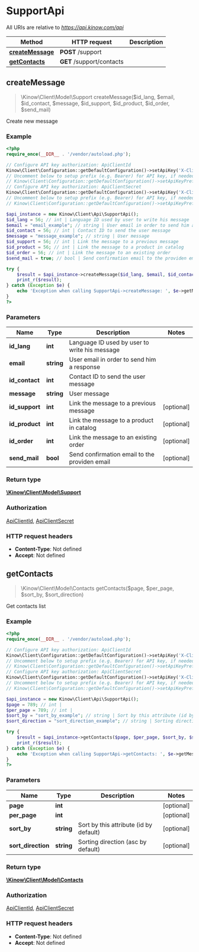 # SupportApi

All URIs are relative to *https://api.kinow.com/api*

Method | HTTP request | Description
------------- | ------------- | -------------
[**createMessage**](#createMessage) | **POST** /support | 
[**getContacts**](#getContacts) | **GET** /support/contacts | 


## **createMessage**
> \Kinow\Client\Model\Support createMessage($id_lang, $email, $id_contact, $message, $id_support, $id_product, $id_order, $send_mail)



Create new message

### Example
```php
<?php
require_once(__DIR__ . '/vendor/autoload.php');

// Configure API key authorization: ApiClientId
Kinow\Client\Configuration::getDefaultConfiguration()->setApiKey('X-Client-Id', 'YOUR_API_KEY');
// Uncomment below to setup prefix (e.g. Bearer) for API key, if needed
// Kinow\Client\Configuration::getDefaultConfiguration()->setApiKeyPrefix('X-Client-Id', 'Bearer');
// Configure API key authorization: ApiClientSecret
Kinow\Client\Configuration::getDefaultConfiguration()->setApiKey('X-Client-Secret', 'YOUR_API_KEY');
// Uncomment below to setup prefix (e.g. Bearer) for API key, if needed
// Kinow\Client\Configuration::getDefaultConfiguration()->setApiKeyPrefix('X-Client-Secret', 'Bearer');

$api_instance = new Kinow\Client\Api\SupportApi();
$id_lang = 56; // int | Language ID used by user to write his message
$email = "email_example"; // string | User email in order to send him a response
$id_contact = 56; // int | Contact ID to send the user message
$message = "message_example"; // string | User message
$id_support = 56; // int | Link the message to a previous message
$id_product = 56; // int | Link the message to a product in catalog
$id_order = 56; // int | Link the message to an existing order
$send_mail = true; // bool | Send confirmation email to the providen email

try {
    $result = $api_instance->createMessage($id_lang, $email, $id_contact, $message, $id_support, $id_product, $id_order, $send_mail);
    print_r($result);
} catch (Exception $e) {
    echo 'Exception when calling SupportApi->createMessage: ', $e->getMessage(), PHP_EOL;
}
?>
```

### Parameters

Name | Type | Description  | Notes
------------- | ------------- | ------------- | -------------
 **id_lang** | **int**| Language ID used by user to write his message |
 **email** | **string**| User email in order to send him a response |
 **id_contact** | **int**| Contact ID to send the user message |
 **message** | **string**| User message |
 **id_support** | **int**| Link the message to a previous message | [optional]
 **id_product** | **int**| Link the message to a product in catalog | [optional]
 **id_order** | **int**| Link the message to an existing order | [optional]
 **send_mail** | **bool**| Send confirmation email to the providen email | [optional]

### Return type

[**\Kinow\Client\Model\Support**](#Support)

### Authorization

[ApiClientId](#ApiClientId), [ApiClientSecret](#ApiClientSecret)

### HTTP request headers

 - **Content-Type**: Not defined
 - **Accept**: Not defined

## **getContacts**
> \Kinow\Client\Model\Contacts getContacts($page, $per_page, $sort_by, $sort_direction)



Get contacts list

### Example
```php
<?php
require_once(__DIR__ . '/vendor/autoload.php');

// Configure API key authorization: ApiClientId
Kinow\Client\Configuration::getDefaultConfiguration()->setApiKey('X-Client-Id', 'YOUR_API_KEY');
// Uncomment below to setup prefix (e.g. Bearer) for API key, if needed
// Kinow\Client\Configuration::getDefaultConfiguration()->setApiKeyPrefix('X-Client-Id', 'Bearer');
// Configure API key authorization: ApiClientSecret
Kinow\Client\Configuration::getDefaultConfiguration()->setApiKey('X-Client-Secret', 'YOUR_API_KEY');
// Uncomment below to setup prefix (e.g. Bearer) for API key, if needed
// Kinow\Client\Configuration::getDefaultConfiguration()->setApiKeyPrefix('X-Client-Secret', 'Bearer');

$api_instance = new Kinow\Client\Api\SupportApi();
$page = 789; // int | 
$per_page = 789; // int | 
$sort_by = "sort_by_example"; // string | Sort by this attribute (id by default)
$sort_direction = "sort_direction_example"; // string | Sorting direction (asc by default)

try {
    $result = $api_instance->getContacts($page, $per_page, $sort_by, $sort_direction);
    print_r($result);
} catch (Exception $e) {
    echo 'Exception when calling SupportApi->getContacts: ', $e->getMessage(), PHP_EOL;
}
?>
```

### Parameters

Name | Type | Description  | Notes
------------- | ------------- | ------------- | -------------
 **page** | **int**|  | [optional]
 **per_page** | **int**|  | [optional]
 **sort_by** | **string**| Sort by this attribute (id by default) | [optional]
 **sort_direction** | **string**| Sorting direction (asc by default) | [optional]

### Return type

[**\Kinow\Client\Model\Contacts**](#Contacts)

### Authorization

[ApiClientId](#ApiClientId), [ApiClientSecret](#ApiClientSecret)

### HTTP request headers

 - **Content-Type**: Not defined
 - **Accept**: Not defined

